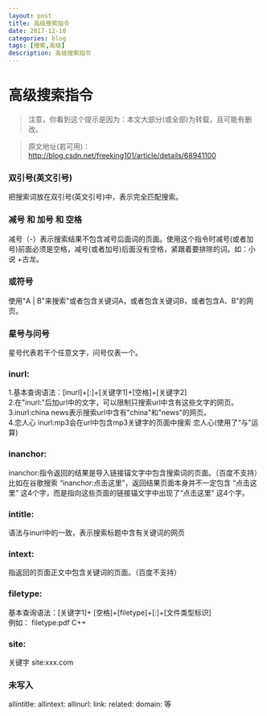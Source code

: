```yaml
---
layout: post
title: 高级搜索指令
date: 2017-12-10
categories: blog
tags: [搜索,高级]
description: 高级搜索指令
---
```

# 高级搜索指令

>注意，你看到这个提示是因为：本文大部分(或全部)为转载，且可能有删改。

>原文地址(若可用)：http://blog.csdn.net/freeking101/article/details/68941100

### 双引号(英文引号)
把搜索词放在双引号(英文引号)中，表示完全匹配搜索。

### 减号 和 加号 和 空格
减号（-）表示搜索结果不包含减号后面词的页面。使用这个指令时减号(或者加号)前面必须是空格，减号(或者加号)后面没有空格，紧跟着要排除的词。如：小说 +古龙。

### 或符号
使用"A | B"来搜索"或者包含关键词A，或者包含关键词B，或者包含A、B"的网页。

### 星号与问号
星号代表若干个任意文字，问号仅表一个。

### inurl:
1.基本查询语法：[inurl]+[:]+[关键字1]+[空格]+[关键字2]<br>
2.在"inurl:"后加url中的文字，可以限制只搜索url中含有这些文字的网页。<br>
3.inurl:china news表示搜索url中含有"china"和"news"的网页。<br>
4.恋人心 inurl:mp3会在url中包含mp3关键字的页面中搜索 恋人心(使用了“与”运算)<br>

### inanchor:
inanchor:指令返回的结果是导入链接锚文字中包含搜索词的页面。（百度不支持）<br>
比如在谷歌搜索 “inanchor:点击这里”，返回结果页面本身并不一定包含 “点击这里” 这4个字，而是指向这些页面的链接锚文字中出现了“点击这里” 这4个字。<br>

### intitle:
语法与inurl中的一致，表示搜索标题中含有关键词的网页

### intext:
指返回的页面正文中包含关键词的页面。（百度不支持）

### filetype:
基本查询语法：[关键字1]+ [空格]+[filetype]+[:]+[文件类型标识]<br>
例如： filetype:pdf C++

### site:
关键字 site:xxx.com

### 未写入
allintitle: allintext: allinurl: link: related: domain: 等
